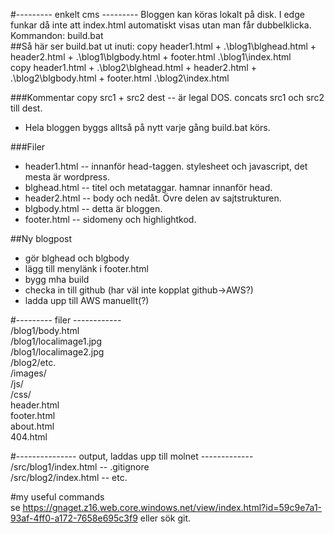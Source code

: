 #--------- enkelt cms --------- 
Bloggen kan köras lokalt på disk. I edge funkar då inte att index.html automatiskt visas utan man får dubbelklicka.
Kommandon: build.bat  
##Så här ser build.bat ut inuti:
copy header1.html + .\blog1\blghead.html + header2.html + .\blog1\blgbody.html + footer.html .\blog1\index.html  
copy header1.html + .\blog2\blghead.html + header2.html + .\blog2\blgbody.html + footer.html .\blog2\index.html  

###Kommentar
copy src1 + src2 dest -- är legal DOS. concats src1 och src2 till dest.
* Hela bloggen byggs alltså på nytt varje gång build.bat körs.

###Filer
* header1.html -- innanför head-taggen. stylesheet och javascript, det mesta är wordpress.
* blghead.html -- titel och metataggar. hamnar innanför head.
* header2.html -- body och nedåt. Övre delen av sajtstrukturen.
* blgbody.html -- detta är bloggen.
* footer.html -- sidomeny och highlightkod.

##Ny blogpost
* gör blghead och blgbody
* lägg till menylänk i footer.html
* bygg mha build
* checka in till github (har väl inte kopplat github->AWS?)
* ladda upp till AWS manuellt(?)

#--------- filer ------------  
/blog1/body.html  
/blog1/localimage1.jpg  
/blog1/localimage2.jpg  
/blog2/etc.  
/images/  
/js/  
/css/  
header.html  
footer.html  
about.html  
404.html  
  
#--------------- output, laddas upp till molnet -------------  
/src/blog1/index.html -- .gitignore  
/src/blog2/index.html -- etc.  
  
  
  
#my useful commands  
se https://gnaget.z16.web.core.windows.net/view/index.html?id=59c9e7a1-93af-4ff0-a172-7658e695c3f9
eller sök git.
